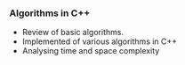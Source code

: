 ### Algorithms in C++

- Review of basic algorithms.
- Implemented of various algorithms in C++ 
- Analysing time and space complexity
